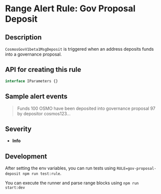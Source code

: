 # Range Alert Rule: Gov Proposal Deposit

## Description

`CosmosGovV1beta1MsgDeposit` is triggered when an address deposits funds into a governance proposal.

## API for creating this rule

```typescript
interface IParameters {}
```

## Sample alert events

> Funds 100 OSMO have been deposited into governance proposal 97 by depositor cosmos123...

## Severity

- **Info**

## Development

After setting the env variables, you can run tests using `RULE=gov-proposal-deposit npm run test:rule`.

You can execute the runner and parse range blocks using `npm run start:dev`
